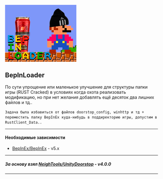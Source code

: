 ![BepInLoader](https://github.com/refa124/BepInLoader/blob/main/Assets/Logotype.png)
## BepInLoader

По сути упрощение или маленькое улучшение для структуры папки игры (RUST Cracked) в условиях когда охота реализовать модификацию, но при нет желания добавлять ещё десяток два лишних файлов и тд..

```Задача была избавиться от файлов doorstop_config, winhttp и тд + переместить папку BepInEx куда-нибудь в поддиректорию игры, допустим в RustClient_Data..```

----

#### Необходимые зависимости

- [BepInEx/BepInEx](https://github.com/BepInEx/BepInEx) - v5.x

----

##### За основу взял [NeighTools/UnityDoorstop](https://github.com/NeighTools/UnityDoorstop) - v4.0.0

----
